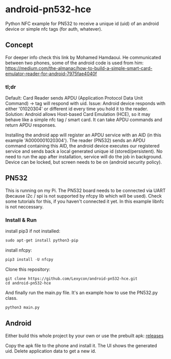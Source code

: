 # android-pn532-hce

Python NFC example for PN532 to receive a unique id (uid) of an android device or simple nfc tags (for auth, whatever).

## Concept

For deeper info check this link by Mohamed Hamdaoui. He communicated between two phones, some of the android code is used from him:
https://medium.com/the-almanac/how-to-build-a-simple-smart-card-emulator-reader-for-android-7975fae4040f

### tl;dr

Default: Card Reader sends APDU (Application Protocol Data Unit Command) -> tag will respond with uid.
Issue: Android device responds with either '01020304' or different id every time you hold it to the reader.
Solution: Android allows Host-based Card Emulation (HCE), so it may behave like a simple nfc tag / smart card. It can take APDU commands and return APDU responses.

Installing the android app will register an APDU service with an AID (in this example 'A0000001020304'). The reader (PN532) sends an APDU command containing this AID, the android device executes our registered service and sends back a local generated unique id (stored/persistent). No need to run the app after installation, service will do the job in background. Device can be locked, but screen needs to be on (android security policy).

## PN532

This is running on my Pi. The PN532 board needs to be connected via UART (because i2c / spi is not supported by nfcpy lib which will be used). Check some tutorials for this, if you haven't connected it yet.
In this example libnfc is not neccessary.

### Install & Run

install pip3 if not installed:

```python
sudo apt-get install python3-pip
```

install nfcpy:

```python
pip3 install -U nfcpy
```

Clone this repository:

```
git clone https://github.com/Lexycon/android-pn532-hce.git
cd android-pn532-hce
```

And finally run the main.py file. It's an example how to use the PN532.py class.

```python
python3 main.py
```

## Android

Either build this whole project by your own or use the prebuilt apk: [releases](https://github.com/Lexycon/android-pn532-hce/releases)

Copy the apk file to the phone and install it. The UI shows the generated uid. Delete application data to get a new id.
